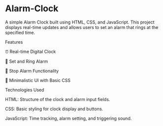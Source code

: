 # Alarm-Clock

A simple Alarm Clock built using HTML, CSS, and JavaScript. This project displays real-time updates and allows users to set an alarm that rings at the specified time.

Features

⏰ Real-time Digital Clock

🔔 Set and Ring Alarm

🛑 Stop Alarm Functionality

🎨 Minimalistic UI with Basic CSS

Technologies Used

HTML: Structure of the clock and alarm input fields.

CSS: Basic styling for clock display and buttons.

JavaScript: Time tracking, alarm setting, and triggering sound.
